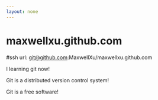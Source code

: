```yaml
---
layout: none
---
```

maxwellxu.github.com
====================
#ssh url: git@github.com:MaxwellXu/maxwellxu.github.com

I learning git now!

Git is a distributed version control system!

Git is a free software!
